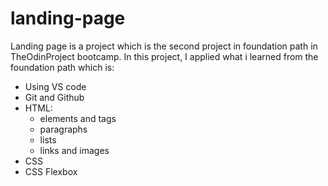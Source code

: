 # landing-page

Landing page is a project which is the second project in foundation path in TheOdinProject bootcamp.
In this project, I applied what i learned from the foundation path which is:

- Using VS code
- Git and Github
- HTML:
  -  elements and tags
  -  paragraphs
  -  lists
  -  links and images
- CSS
- CSS Flexbox